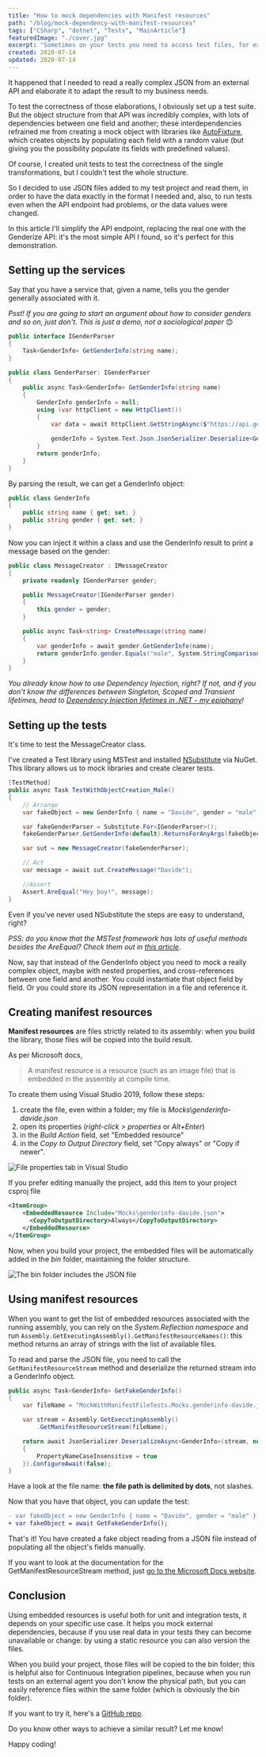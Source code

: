 ```yaml
---
title: "How to mock dependencies with Manifest resources"
path: "/blog/mock-dependency-with-manifest-resources"
tags: ["CSharp", "dotnet", "Tests", "MainArticle"]
featuredImage: "./cover.jpg"
excerpt: "Sometimes on your tests you need to access test files, for example for mocking external data. With manifest resources you can easily reference files for your tests."
created: 2020-07-14
updated: 2020-07-14
---
```


It happened that I needed to read a really complex JSON from an external API and elaborate it to adapt the result to my business needs.

To test the correctness of those elaborations, I obviously set up a test suite. But the object structure from that API was incredibly complex, with lots of dependencies between one field and another; these interdependencies refrained me from creating a mock object with libraries like [AutoFixture](https://github.com/AutoFixture/AutoFixture "AutoFixture on GitHub"), which creates objects by populating each field with a random value (but giving you the possibility populate its fields with predefined values).

Of course, I created unit tests to test the correctness of the single transformations, but I couldn't test the whole structure.

So I decided to use JSON files added to my test project and read them, in order to have the data exactly in the format I needed and, also, to run tests even when the API endpoint had problems, or the data values were changed.

In this article I'll simplify the API endpoint, replacing the real one with the Genderize API: it's the most simple API I found, so it's perfect for this demonstration.

## Setting up the services

Say that you have a service that, given a name, tells you the gender generally associated with it.

_Psst! If you are going to start an argument about how to consider genders and so on, just don't. This is just a demo, not a sociological paper_ 😊

```cs
public interface IGenderParser
{
    Task<GenderInfo> GetGenderInfo(string name);
}

public class GenderParser: IGenderParser
{
    public async Task<GenderInfo> GetGenderInfo(string name)
    {
        GenderInfo genderInfo = null;
        using (var httpClient = new HttpClient())
        {
            var data = await httpClient.GetStringAsync($"https://api.genderize.io/?name={name}");

            genderInfo = System.Text.Json.JsonSerializer.Deserialize<GenderInfo>(data);
        }
        return genderInfo;
    }
}
```

By parsing the result, we can get a GenderInfo object:

```cs
public class GenderInfo
{
    public string name { get; set; }
    public string gender { get; set; }
}
```

Now you can inject it within a class and use the GenderInfo result to print a message based on the gender:

```cs
public class MessageCreator : IMessageCreator
{
    private readonly IGenderParser gender;

    public MessageCreator(IGenderParser gender)
    {
        this.gender = gender;
    }

    public async Task<string> CreateMessage(string name)
    {
        var genderInfo = await gender.GetGenderInfo(name);
        return genderInfo.gender.Equals("male", System.StringComparison.OrdinalIgnoreCase) ? "Hey boy!" : "Hey girl!";
    }
}
```

_You already know how to use Dependency Injection, right? If not, and if you don't know the differences between Singleton, Scoped and Transient lifetimes, head to [Dependency Injection lifetimes in .NET - my epiphany](./dependency-injection-lifetimes "Dependency Injection lifetimes in .NET - my epiphany")!_

## Setting up the tests

It's time to test the MessageCreator class.

I've created a Test library using MSTest and installed [NSubstitute](https://github.com/nsubstitute/NSubstitute "NSubstitute on GitHub") via NuGet. This library allows us to mock libraries and create clearer tests.

```cs
[TestMethod]
public async Task TestWithObjectCreation_Male()
{
    // Arrange
    var fakeObject = new GenderInfo { name = "Davide", gender = "male" };

    var fakeGenderParser = Substitute.For<IGenderParser>();
    fakeGenderParser.GetGenderInfo(default).ReturnsForAnyArgs(fakeObject);

    var sut = new MessageCreator(fakeGenderParser);

    // Act
    var message = await sut.CreateMessage("Davide");

    //Assert
    Assert.AreEqual("Hey boy!", message);
}
```

Even if you've never used NSubstitute the steps are easy to understand, right?

_PSS: do you know that the MSTest framework has lots of useful methods besides the AreEqual? Check them out in [this article](/mstests-assert-overview "MSTest Assert class - an overview")_.

Now, say that instead of the GenderInfo object you need to mock a really complex object, maybe with nested properties, and cross-references between one field and another. You could instantiate that object field by field. Or you could store its JSON representation in a file and reference it.

## Creating manifest resources

**Manifest resources** are files strictly related to its assembly: when you build the library, those files will be copied into the build result.

As per Microsoft docs,

> A manifest resource is a resource (such as an image file) that is embedded in the assembly at compile time.

To create them using Visual Studio 2019, follow these steps:

1. create the file, even within a folder; my file is _Mocks\genderinfo-davide.json_
2. open its properties (_right-click > properties_ or _Alt+Enter_)
3. in the _Build Action_ field, set "Embedded resource"
4. in the _Copy to Output Directory_ field, set "Copy always" or "Copy if newer".

![File properties tab in Visual Studio](./file-properties.png "File properties in Visual Studio")

If you prefer editing manually the project, add this item to your project csproj file

```xml
<ItemGroup>
    <EmbeddedResource Include="Mocks\genderinfo-davide.json">
      <CopyToOutputDirectory>Always</CopyToOutputDirectory>
    </EmbeddedResource>
</ItemGroup>
```

Now, when you build your project, the embedded files will be automatically added in the _bin_ folder, maintaining the folder structure.

![The bin folder includes the JSON file](./file-available-in-bin.png "The resource is embedded in the bin folder")

## Using manifest resources

When you want to get the list of embedded resources associated with the running assembly, you can rely on the _System.Reflection namespace_ and run `Assembly.GetExecutingAssembly().GetManifestResourceNames()`: this method returns an array of strings with the list of available files.

To read and parse the JSON file, you need to call the `GetManifestResourceStream` method and deserialize the returned stream into a GenderInfo object.

```cs
public async Task<GenderInfo> GetFakeGenderInfo()
{
    var fileName = "MockWithManifestFileTests.Mocks.genderinfo-davide.json";

    var stream = Assembly.GetExecutingAssembly()
        .GetManifestResourceStream(fileName);

    return await JsonSerializer.DeserializeAsync<GenderInfo>(stream, new JsonSerializerOptions
    {
        PropertyNameCaseInsensitive = true
    }).ConfigureAwait(false);
}
```

Have a look at the file name: **the file path is delimited by dots**, not slashes.

Now that you have that object, you can update the test:

```diff
- var fakeObject = new GenderInfo { name = "Davide", gender = "male" };
+ var fakeObject = await GetFakeGenderInfo();
```

That's it! You have created a fake object reading from a JSON file instead of populating all the object's fields manually.

If you want to look at the documentation for the GetManifestResourceStream method, just [go to the Microsoft Docs website](https://docs.microsoft.com/en-us/dotnet/api/system.reflection.assembly.getmanifestresourcestream?view=netcore-3.1#System_Reflection_Assembly_GetManifestResourceStream_System_String_ "GetManifestResourceStream documentation").

## Conclusion

Using embedded resources is useful both for unit and integration tests, it depends on your specific use case.
It helps you mock external dependencies, because if you use real data in your tests they can become unavailable or change: by using a static resource you can also version the files.

When you build your project, those files will be copied to the bin folder; this is helpful also for Continuous Integration pipelines, because when you run tests on an external agent you don't know the physical path, but you can easily reference files within the same folder (which is obviously the bin folder).

If you want to try it, here's a [GitHub repo](https://github.com/code4it-dev/MockWithManifestFile "MockWithManifestFile repository on GitHub").

Do you know other ways to achieve a similar result? Let me know!

Happy coding!
